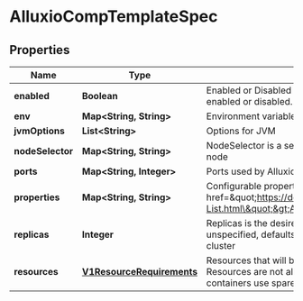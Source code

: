 
# AlluxioCompTemplateSpec

## Properties
Name | Type | Description | Notes
------------ | ------------- | ------------- | -------------
**enabled** | **Boolean** | Enabled or Disabled for the components. For now, only  API Gateway is enabled or disabled. |  [optional]
**env** | **Map&lt;String, String&gt;** | Environment variables that will be used by Alluxio component. &lt;br&gt; |  [optional]
**jvmOptions** | **List&lt;String&gt;** | Options for JVM |  [optional]
**nodeSelector** | **Map&lt;String, String&gt;** | NodeSelector is a selector which must be true for the master to fit on a node |  [optional]
**ports** | **Map&lt;String, Integer&gt;** | Ports used by Alluxio(e.g. rpc: 19998 for master) |  [optional]
**properties** | **Map&lt;String, String&gt;** | Configurable properties for the Alluxio component. &lt;br&gt; Refer to &lt;a href&#x3D;\&quot;https://docs.alluxio.io/os/user/stable/en/reference/Properties-List.html\&quot;&gt;Alluxio Configuration Properties&lt;/a&gt; for more info |  [optional]
**replicas** | **Integer** | Replicas is the desired number of replicas of the given template. If unspecified, defaults to 1. replicas is the min replicas of dataset in the cluster |  [optional]
**resources** | [**V1ResourceRequirements**](V1ResourceRequirements.md) | Resources that will be requested by the Alluxio component. &lt;br&gt; &lt;br&gt; Resources are not allowed for ephemeral containers. Ephemeral containers use spare resources already allocated to the pod. |  [optional]



